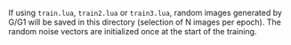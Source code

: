 If using `train.lua`, `train2.lua` or `train3.lua`, random images generated by G/G1
will be saved in this directory (selection of N images per epoch). The random noise vectors are
initialized once at the start of the training.
